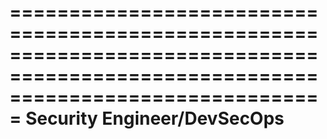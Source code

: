 
===================================================================================================================================
Security Engineer/DevSecOps
===================================================================================================================================
